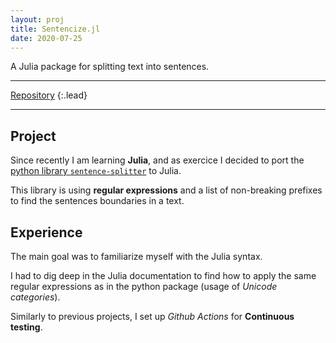```yaml
---
layout: proj
title: Sentencize.jl
date: 2020-07-25
---
```


A Julia package for splitting text into sentences.

---

[Repository](https://github.com/astariul/Sentencize.jl)
{:.lead}

---

## Project

Since recently I am learning **Julia**, and as exercice I decided to port the [python library `sentence-splitter`](https://github.com/berkmancenter/mediacloud-sentence-splitter) to Julia.

This library is using **regular expressions** and a list of non-breaking prefixes to find the sentences boundaries in a text.

## Experience

The main goal was to familiarize myself with the Julia syntax.

I had to dig deep in the Julia documentation to find how to apply the same regular expressions as in the python package (usage of *Unicode categories*).

Similarly to previous projects, I set up *Github Actions* for **Continuous testing**.
